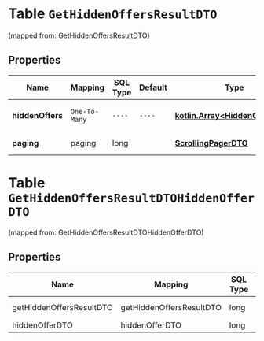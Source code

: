 
# Table `GetHiddenOffersResultDTO`
(mapped from: GetHiddenOffersResultDTO)

## Properties
Name | Mapping | SQL Type | Default | Type | Description | Notes
---- | ------- | -------- | ------- | ---- | ----------- | -----
**hiddenOffers** | `One-To-Many` | `----` | `----`  | [**kotlin.Array&lt;HiddenOfferDTO&gt;**](HiddenOfferDTO.md) | Список скрытых товаров. | 
**paging** | paging | long |  | [**ScrollingPagerDTO**](ScrollingPagerDTO.md) |  |  [optional] [foreignkey]


# **Table `GetHiddenOffersResultDTOHiddenOfferDTO`**
(mapped from: GetHiddenOffersResultDTOHiddenOfferDTO)

## Properties
Name | Mapping | SQL Type | Default | Type | Description | Notes
---- | ------- | -------- | ------- | ---- | ----------- | -----
getHiddenOffersResultDTO | getHiddenOffersResultDTO | long | | kotlin.Long | Primary Key | *one*
hiddenOfferDTO | hiddenOfferDTO | long | | kotlin.Long | Foreign Key | *many*




